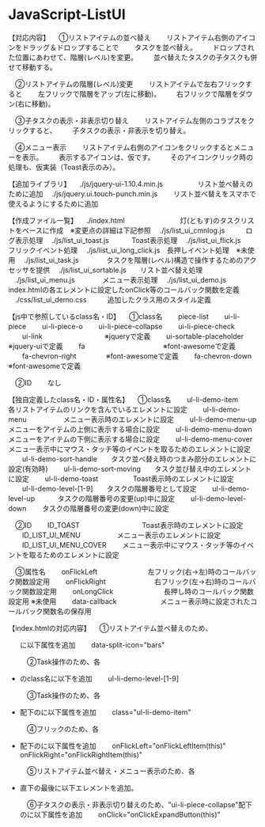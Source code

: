 JavaScript-ListUI
=================

【対応内容】
　①リストアイテムの並べ替え
　　リストアイテム右側のアイコンをドラッグ＆ドロップすることで
　　タスクを並べ替え。
　　ドロップされた位置にあわせて、階層(レベル)を変更。
　　並べ替えたタスクの子タスクも併せて移動する。

　②リストアイテムの階層(レベル)変更
　　リストアイテムで左右フリックすると
　　左フリックで階層をアップ(左に移動)。
　　右フリックで階層をダウン(右に移動)。

　③子タスクの表示・非表示切り替え
　　リストアイテム左側のコラプスをクリックすると、
　　子タスクの表示・非表示を切り替え。

　④メニュー表示
　　リストアイテム右側のアイコンをクリックするとメニューを表示。
　　表示するアイコンは、仮です。
　　そのアイコンクリック時の処理も、仮実装（Toast表示のみ）。


【追加ライブラリ】
　./js/jquery-ui-1.10.4.min.js　　　　　リスト並べ替えのために追加
　./js/jquery.ui.touch-punch.min.js　　 リスト並べ替えをスマホで使えるようにするために追加


【作成ファイル一覧】
　./index.html　　　　　　　　灯(ともす)のタスクリストをベースに作成　※変更点の詳細は下記参照
　./js/list_ui_cmnlog.js　　　ログ表示処理
　./js/list_ui_toast.js　　　 Toast表示処理
　./js/list_ui_flick.js　　　 フリックイベント処理
　./js/list_ui_long_click.js　長押しイベント処理　※未使用
　./js/list_ui_task.js　　　　タスクを階層(レベル)構造で操作するためのアクセッサを提供
　./js/list_ui_sortable.js　　リスト並べ替え処理
　./js/list_ui_menu.js　　　　メニュー表示処理
　./js/list_ui_demo.js　　　　index.htmlの各エレメントに設定したonClick等のコールバック関数を定義
　./css/list_ui_demo.css　　　追加したクラス用のスタイル定義


【js中で参照しているclass名・ID】
　①class名
　　piece-list
　　ui-li-piece
　　ui-li-piece-o
　　ui-li-piece-collapse
　　ui-li-piece-check
　　ui-link　　　　　　　　　※jqueryで定義
　　ui-sortable-placeholder　※jquery-uiで定義
　　fa　　　　　　　　　　　 ※font-awesomeで定義
　　fa-chevron-right　　　　 ※font-awesomeで定義
　　fa-chevron-down　　　　　※font-awesomeで定義

　②ID
　　なし


【独自定義したclass名・ID・属性名】
　①class名
　　ul-li-demo-item　　　　　 各リストアイテムのリンクを含んでいる<A>エレメントに設定
　　ul-li-demo-menu　　　　　 メニュー表示時のエレメントに設定
　　ul-li-demo-menu-up　　　　メニューをアイテムの上側に表示する場合に設定
　　ul-li-demo-menu-down　　　メニューをアイテムの下側に表示する場合に設定
　　ul-li-demo-menu-cover　　 メニュー表示中にマウス・タッチ等のイベントを取るためのエレメントに設定
　　ul-li-demo-sort-handle　　タスク並べ替え時のつまみ部分のエレメントに設定(有効時)
　　ul-li-demo-sort-moving　　タスク並び替え中のエレメントに設定
　　ul-li-demo-toast　　　　　Toast表示時のエレメントに設定
　　ul-li-demo-level-[1-9]　　タスクの階層番号として設定
　　ul-li-demo-level-up　　　 タスクの階層番号の変更(up)中に設定
　　ul-li-demo-level-down　　 タスクの階層番号の変更(down)中に設定

　②ID
　　ID_TOAST　　　　　　　　　Toast表示時のエレメントに設定
　　ID_LIST_UI_MENU　　　　　 メニュー表示のエレメントに設定
　　ID_LIST_UI_MENU_COVER　　 メニュー表示中にマウス・タッチ等のイベントを取るためのエレメントに設定

　③属性名
　　onFlickLeft　　　　　　　 左フリック(右→左)時のコールバック関数設定用
　　onFlickRight　　　　　　　右フリック(左→右)時のコールバック関数設定用
　　onLongClick　　　　　　　 長押し時のコールバック関数設定用 ※未使用
　　data-callback　　　　　　 メニュー表示時に設定されたコールバック関数名の保存用


【index.htmlの対応内容】
　①リストアイテム並べ替えのため、<UL>に以下属性を追加
　　data-split-icon="bars"

　②Task操作のため、各<LI>のclass名に以下を追加
　　ul-li-demo-level-[1-9]

　③Task操作のため、各<LI>配下の<A>に以下属性を追加
　　class="ul-li-demo-item"

　④フリックのため、各<LI>配下の<A>に以下属性を追加
　　onFlickLeft="onFlickLeftItem(this)" onFlickRight="onFlickRightItem(this)"

　⑤リストアイテム並べ替え・メニュー表示のため、各<LI>直下の最後に以下エレメントを追加。
　　<a class="ul-li-demo-sort-handle" onClick="onClickMenuButton(this)"></a>

　⑥子タスクの表示・非表示切り替えのため、"ui-li-piece-collapse"配下の<A>に以下属性を追加
　　onClick="onClickExpandButton(this)"

